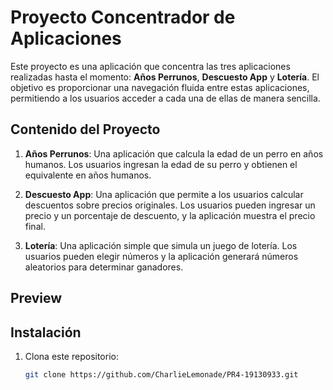 # Proyecto Concentrador de Aplicaciones

Este proyecto es una aplicación que concentra las tres aplicaciones realizadas hasta el momento: **Años Perrunos**, **Descuesto App** y **Lotería**. El objetivo es proporcionar una navegación fluida entre estas aplicaciones, permitiendo a los usuarios acceder a cada una de ellas de manera sencilla.

## Contenido del Proyecto

1. **Años Perrunos**: Una aplicación que calcula la edad de un perro en años humanos. Los usuarios ingresan la edad de su perro y obtienen el equivalente en años humanos.

2. **Descuesto App**: Una aplicación que permite a los usuarios calcular descuentos sobre precios originales. Los usuarios pueden ingresar un precio y un porcentaje de descuento, y la aplicación muestra el precio final.

3. **Lotería**: Una aplicación simple que simula un juego de lotería. Los usuarios pueden elegir números y la aplicación generará números aleatorios para determinar ganadores.

## Preview

## Instalación

1. Clona este repositorio:

   ```bash
   git clone https://github.com/CharlieLemonade/PR4-19130933.git

